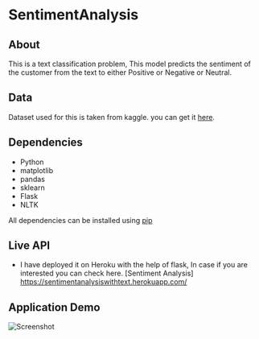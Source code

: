 # SentimentAnalysis


## About
 This is a text classification problem, This model predicts the sentiment of the customer from the text to either Positive or Negative or Neutral.
 
## Data
 Dataset used for this is taken from kaggle. you can get it [here](https://www.kaggle.com/snap/amazon-fine-food-reviews).

## Dependencies
* Python
* matplotlib
* pandas
* sklearn
* Flask
* NLTK

All dependencies can be installed using [pip](https://pip.pypa.io/en/stable/)

## Live API
* I have deployed it on Heroku with the help of flask, In case if you are interested you can check here. 
[Sentiment Analysis]    https://sentimentanalysiswithtext.herokuapp.com/

## Application Demo


![Screenshot](images/Application_gif.gif)

